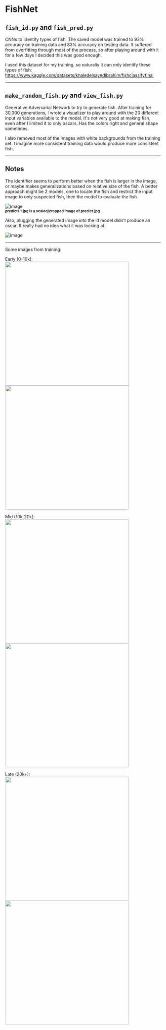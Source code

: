 # FishNet
## `fish_id.py` and `fish_pred.py`
CNNs to identify types of fish. The saved model was trained to 93% accuracy on training data and 83% accuracy on testing data. It suffered from overfitting through most of the process, so after playing around with it for a few days I decided this was good enough.

I used this dataset for my training, so naturally it can only identify these types of fish: https://www.kaggle.com/datasets/khaledelsayedibrahim/fishclassifyfinal

<hr/>

## `make_random_fish.py` and `view_fish.py`

Generative Adversarial Network to try to generate fish. After training for 30,000 generations, I wrote a visualizer to play around with the 20 different input variables available to the model. It's not very good at making fish, even after I limited it to only oscars. Has the colors right and general shape sometimes.

I also removed most of the images with white backgrounds from the training set. I imagine more consistent training data would produce more consistent fish.

<hr/>

## Notes
The identifier seems to perform better when the fish is larger in the image, or maybe makes generalizations based on relative size of the fish. A better approach might be 2 models, one to locate the fish and restrict the input image to only suspected fish, then the model to evaluate the fish.


![image](https://user-images.githubusercontent.com/1458933/183224234-b4290e66-5cd2-4fed-8fa8-74803f45d494.png)
<br/>
<sub>**predict1.1.jpg is a scaled/cropped image of predict.jpg**</sub>

Also, plugging the generated image into the id model didn't produce an oscar. It really had no idea what it was looking at.

![image](https://user-images.githubusercontent.com/1458933/189251806-f8e2a84c-84fd-4a57-881d-9b4300656c41.png)

<hr/>
Some images from training:

Early (0-10k):<br/>
<img src=https://user-images.githubusercontent.com/1458933/189252190-bb044b75-09f8-44ce-8a88-308e222d56d5.png width=400 height=400/>
<img src=https://user-images.githubusercontent.com/1458933/189252792-39f6ac43-3290-4a8a-b677-b59d6fa52284.png width=400 height=400/>

Mid (10k-20k):<br/>
<img src=https://user-images.githubusercontent.com/1458933/189252248-f236bfee-1fb5-43a3-8501-7557fadb9ef1.png width=400 height=400/>
<img src=https://user-images.githubusercontent.com/1458933/189252702-28bdd778-4953-40e0-b92f-4ba6d256a714.png width=400 height=400/>


Late (20k+):<br/>
<img src=https://user-images.githubusercontent.com/1458933/189252910-71ac906b-5e94-4f9f-9aac-a41822233b34.png width=400 height=400/>
<img src=https://user-images.githubusercontent.com/1458933/189252105-458b231d-49fa-42d7-9673-014ec3308b60.png width=400 height=400/>


